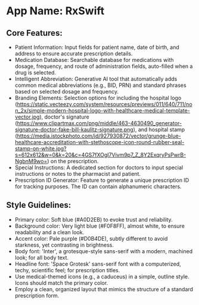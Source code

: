 # **App Name**: RxSwift

## Core Features:

- Patient Information: Input fields for patient name, date of birth, and address to ensure accurate prescription details.
- Medication Database: Searchable database for medications with dosage, frequency, and route of administration fields, auto-filled when a drug is selected.
- Intelligent Abbreviation: Generative AI tool that automatically adds common medical abbreviations (e.g., BID, PRN) and standard phrases based on selected dosage and frequency.
- Branding Elements: Selection options for including the hospital logo (https://static.vecteezy.com/system/resources/previews/011/640/711/non_2x/simple-modern-hospital-logo-with-healthcare-medical-template-vector.jpg), doctor's signature (https://www.clipartmax.com/png/middle/463-4630490_generator-signature-doctor-fake-bill-kaulitz-signature.png), and hospital stamp (https://media.istockphoto.com/id/927930872/vector/grunge-blue-healthcare-accreditation-with-stethoscope-icon-round-rubber-seal-stamp-on-white.jpg?s=612x612&w=0&k=20&c=4GS7fXOgI7Vivm9p7_Z_8Y2ExqryPsPwrB-NgbnM9wo=) on the prescription.
- Special Instructions: A dedicated section for doctors to input special instructions or notes to the pharmacist and patient.
- Prescription ID Generator: Feature to generate a unique prescription ID for tracking purposes. The ID can contain alphanumeric characters.

## Style Guidelines:

- Primary color: Soft blue (#A0D2EB) to evoke trust and reliability.
- Background color: Very light blue (#F0F8FF), almost white, to ensure readability and a clean look.
- Accent color: Pale purple (#D0B4DE), subtly different to avoid starkness, yet contrasting in brightness.
- Body font: 'Inter', a grotesque-style sans-serif with a modern, machined look; for all body text.
- Headline font: 'Space Grotesk' sans-serif font with a computerized, techy, scientific feel; for prescription titles.
- Use medical-themed icons (e.g., a caduceus) in a simple, outline style. Icons should match the primary color.
- Employ a clean, organized layout that mimics the structure of a standard prescription form.